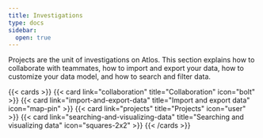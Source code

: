 ```yaml
---
title: Investigations
type: docs
sidebar:
  open: true
---
```


Projects are the unit of investigations on Atlos. This section explains how to collaborate with teammates, how to import and export your data, how to customize your data model, and how to search and filter data.

{{< cards >}} 
{{< card link="collaboration" title="Collaboration" icon="bolt" >}} 
{{< card link="import-and-export-data" title="Import and export data" icon="map-pin" >}} 
{{< card link="projects" title="Projects" icon="user" >}} 
{{< card link="searching-and-visualizing-data" title="Searching and visualizing data" icon="squares-2x2" >}} 
{{< /cards >}}